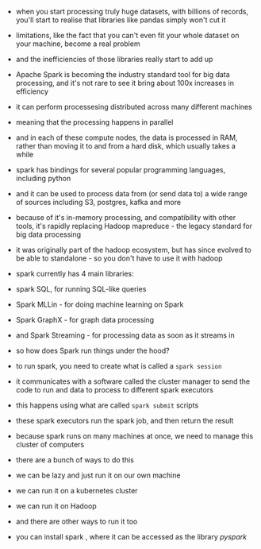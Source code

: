 - when you start processing truly huge datasets, with billions of records, you'll start to realise that libraries like pandas simply won't cut it
- limitations, like the fact that you can't even fit your whole dataset on your machine, become a real problem
- and the inefficiencies of those libraries really start to add up

- Apache Spark is becoming the industry standard tool for big data processing, and it's not rare to see it bring about 100x increases in efficiency
- it can perform processesing distributed across many different machines
- meaning that the processing happens in parallel
- and in each of these compute nodes, the data is processed in RAM, rather than moving it to and from a hard disk, which usually takes a while
- spark has bindings for several popular programming languages, including python
- and it can be used to process data from (or send data to) a wide range of sources including S3, postgres, kafka and more
- because of it's in-memory processing, and compatibility with other tools, it's rapidly replacing Hadoop mapreduce - the legacy standard for big data processing
- it was originally part of the hadoop ecosystem, but has since evolved to be able to standalone - so you don't have to use it with hadoop

- spark currently has 4 main libraries:
- spark SQL, for running SQL-like queries
- Spark MLLin - for doing machine learning on Spark
- Spark GraphX - for graph data processing
- and Spark Streaming - for processing data as soon as it streams in

- so how does Spark run things under the hood?

- to run spark, you need to create what is called a `spark session`
- it communicates with a software called the cluster manager to send the code to run and data to process to different spark executors
- this happens using what are called `spark submit` scripts
- these spark executors run the spark job, and then return the result

- because spark runs on many machines at once, we need to manage this cluster of computers
- there are a bunch of ways to do this
- we can be lazy and just run it on our own machine
<!-- - we can run it in standalone mode, which  -->
- we can run it on a kubernetes cluster
- we can run it on Hadoop
- and there are other ways to run it too

- you can install spark , where it can be accessed as the library _pyspark_
